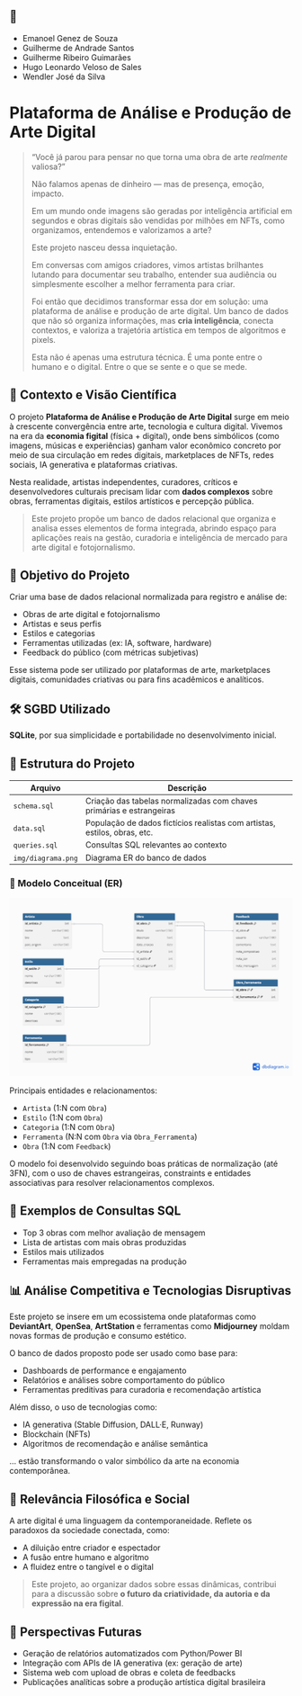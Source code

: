 ## 👥
- Emanoel Genez de Souza
- Guilherme de Andrade Santos
- Guilherme Ribeiro Guimarães
- Hugo Leonardo Veloso de Sales
- Wendler José da Silva

# Plataforma de Análise e Produção de Arte Digital

>
> “Você já parou para pensar no que torna uma obra de arte *realmente* valiosa?”
>
> Não falamos apenas de dinheiro — mas de presença, emoção, impacto.  
> 
> Em um mundo onde imagens são geradas por inteligência artificial em segundos e obras digitais são vendidas por milhões em NFTs, como organizamos, entendemos e valorizamos a arte?  
>
> Este projeto nasceu dessa inquietação.  
>
> Em conversas com amigos criadores, vimos artistas brilhantes lutando para documentar seu trabalho, entender sua audiência ou simplesmente escolher a melhor ferramenta para criar.  
>
> Foi então que decidimos transformar essa dor em solução: uma plataforma de análise e produção de arte digital. Um banco de dados que não só organiza informações, mas **cria inteligência**, conecta contextos, e valoriza a trajetória artística em tempos de algoritmos e pixels.
>
> Esta não é apenas uma estrutura técnica. É uma ponte entre o humano e o digital. Entre o que se sente e o que se mede.


## 🧠 Contexto e Visão Científica
O projeto **Plataforma de Análise e Produção de Arte Digital** surge em meio à crescente convergência entre arte, tecnologia e cultura digital. Vivemos na era da **economia figital** (física + digital), onde bens simbólicos (como imagens, músicas e experiências) ganham valor econômico concreto por meio de sua circulação em redes digitais, marketplaces de NFTs, redes sociais, IA generativa e plataformas criativas.

Nesta realidade, artistas independentes, curadores, críticos e desenvolvedores culturais precisam lidar com **dados complexos** sobre obras, ferramentas digitais, estilos artísticos e percepção pública.

> Este projeto propõe um banco de dados relacional que organiza e analisa esses elementos de forma integrada, abrindo espaço para aplicações reais na gestão, curadoria e inteligência de mercado para arte digital e fotojornalismo.

## 🎯 Objetivo do Projeto
Criar uma base de dados relacional normalizada para registro e análise de:

- Obras de arte digital e fotojornalismo  
- Artistas e seus perfis  
- Estilos e categorias  
- Ferramentas utilizadas (ex: IA, software, hardware)  
- Feedback do público (com métricas subjetivas)

Esse sistema pode ser utilizado por plataformas de arte, marketplaces digitais, comunidades criativas ou para fins acadêmicos e analíticos.

## 🛠️ SGBD Utilizado
**SQLite**, por sua simplicidade e portabilidade no desenvolvimento inicial.

## 📁 Estrutura do Projeto

| Arquivo         | Descrição                                                                 |
|-----------------|---------------------------------------------------------------------------|
| `schema.sql`    | Criação das tabelas normalizadas com chaves primárias e estrangeiras      |
| `data.sql`      | População de dados fictícios realistas com artistas, estilos, obras, etc. |
| `queries.sql`   | Consultas SQL relevantes ao contexto                                       |
| `img/diagrama.png` | Diagrama ER do banco de dados                                          |

### 📌 Modelo Conceitual (ER)

![Diagrama ER](../img/diagrama.png)

Principais entidades e relacionamentos:

- `Artista` (1:N com `Obra`)  
- `Estilo` (1:N com `Obra`)  
- `Categoria` (1:N com `Obra`)  
- `Ferramenta` (N:N com `Obra` via `Obra_Ferramenta`)  
- `Obra` (1:N com `Feedback`)

O modelo foi desenvolvido seguindo boas práticas de normalização (até 3FN), com o uso de chaves estrangeiras, constraints e entidades associativas para resolver relacionamentos complexos.

## 🔎 Exemplos de Consultas SQL

- Top 3 obras com melhor avaliação de mensagem  
- Lista de artistas com mais obras produzidas  
- Estilos mais utilizados  
- Ferramentas mais empregadas na produção  

## 📊 Análise Competitiva e Tecnologias Disruptivas

Este projeto se insere em um ecossistema onde plataformas como **DeviantArt**, **OpenSea**, **ArtStation** e ferramentas como **Midjourney** moldam novas formas de produção e consumo estético.

O banco de dados proposto pode ser usado como base para:

- Dashboards de performance e engajamento  
- Relatórios e análises sobre comportamento do público  
- Ferramentas preditivas para curadoria e recomendação artística

Além disso, o uso de tecnologias como:

- IA generativa (Stable Diffusion, DALL·E, Runway)  
- Blockchain (NFTs)  
- Algoritmos de recomendação e análise semântica  

… estão transformando o valor simbólico da arte na economia contemporânea.

## 🧩 Relevância Filosófica e Social

A arte digital é uma linguagem da contemporaneidade. Reflete os paradoxos da sociedade conectada, como:

- A diluição entre criador e espectador  
- A fusão entre humano e algoritmo  
- A fluidez entre o tangível e o digital  

> Este projeto, ao organizar dados sobre essas dinâmicas, contribui para a discussão sobre **o futuro da criatividade, da autoria e da expressão na era figital**.

## 🚀 Perspectivas Futuras

- Geração de relatórios automatizados com Python/Power BI  
- Integração com APIs de IA generativa (ex: geração de arte)  
- Sistema web com upload de obras e coleta de feedbacks  
- Publicações analíticas sobre a produção artística digital brasileira  
